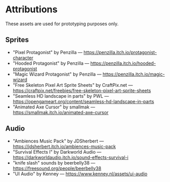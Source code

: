 # Attributions

These assets are used for prototyping purposes only.

## Sprites

- "Pixel Protagonist" by Penzilla — https://penzilla.itch.io/protagonist-character
- "Hooded Protagonist" by Penzilla — https://penzilla.itch.io/hooded-protagonist
- "Magic Wizard Protagonist" by Penzilla — https://penzilla.itch.io/magic-wizard
- "Free Skeleton Pixel Art Sprite Sheets" by CraftPix.net — https://craftpix.net/freebies/free-skeleton-pixel-art-sprite-sheets
- "Seamless HD landscape in parts" by PWL — https://opengameart.org/content/seamless-hd-landscape-in-parts
- "Animated Axe Cursor" by smallmak — https://smallmak.itch.io/animated-axe-cursor

## Audio

- "Ambiences Music Pack" by JDSherbert — https://jdsherbert.itch.io/ambiences-music-pack
- "Survival Effects I" by Darkworld Audio — https://darkworldaudio.itch.io/sound-effects-survival-i
- "knife slash" sounds by beerbelly38 — https://freesound.org/people/beerbelly38
- "UI Audio" by Kenney — https://www.kenney.nl/assets/ui-audio
